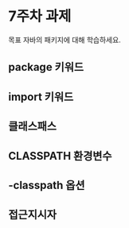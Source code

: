 7주차 과제
==
목표
자바의 패키지에 대해 학습하세요.

## package 키워드
## import 키워드
## 클래스패스
## CLASSPATH 환경변수
## -classpath 옵션
## 접근지시자